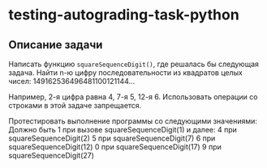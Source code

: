 # testing-autograding-task-python

## Описание задачи
Написать функцию ```squareSequenceDigit()```, где решалась бы следующая задача.
Найти n-ю цифру последовательности из квадратов целых чисел:
149162536496481100121144...

Например, 2-я цифра равна 4, 7-я 5, 12-я 6.
Использовать операции со строками в этой задаче запрещается.
 
Протестировать выполнение программы со следующими значениями:  
Должно быть 1 при вызове squareSequenceDigit(1) и далее: 
4  при squareSequenceDigit(2)
5 при squareSequenceDigit(7)
6 при squareSequenceDigit(12)
0 при squareSequenceDigit(17)
9 при squareSequenceDigit(27)
